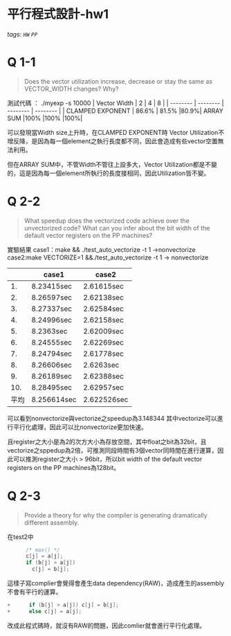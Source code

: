 # 平行程式設計-hw1
###### tags: `HW` `PP` 
# Q 1-1
> Does the vector utilization increase, decrease or stay the same as VECTOR_WIDTH changes? Why?
> 
測試代碼 ： ./myexp -s 10000
| Vector Width |  2 | 4 |   8   |
| -------- | -------- | -------- | -------- |
| CLAMPED EXPONENT    | 86.6%    | 81.5%  |80.9%|
ARRAY SUM |100% |100% |100%|

可以發現當Width size上升時，在CLAMPED EXPONENT時 Vector Utilization不增反降，是因為每一個element之執行長度都不同，因此會造成有些vector空置無法利用。

但在ARRAY SUM中，不管Width不管往上設多大，Vector Utilization都是不變的，這是因為每一個element所執行的長度接相同，因此Utilization皆不變。






# Q 2-2
>What speedup does the vectorized code achieve over the unvectorized code? What can you infer about the bit width of the default vector registers on the PP machines?

實驗結果
case1：make && ./test_auto_vectorize -t 1 ->nonvectorize
case2:make VECTORIZE=1 &&./test_auto_vectorize -t 1 -> nonvectorize


|          | case1    | case2    |
| -------- | -------- | -------- |
| 1.    | 8.23415sec    | 2.61615sec     |
|2.|8.26597sec |2.62138sec
|3.|8.27337sec|2.62584sec
|4.|8.24996sec|2.62158sec
|5.|8.2363sec|2.62009sec
|6.|8.24555sec|2.62269sec
|7.|8.24794sec|2.61778sec
|8.|8.26606sec|2.6263sec
|9.|8.26189sec|2.62388sec
|10.|8.28495sec|2.62957sec
|平均|8.256614sec|2.622526sec

可以看到nonvectorize與vectorize之speedup為3.148344
其中vectorize可以進行平行化處理，因此可以比nonvectorize更加快速。

且register之大小是為2的次方大小為存放空間，其中float之bit為32bit，且vectorize之sppedup為2倍，可推測同段時間有3個vector同時間在進行運算，因此可以推測register之大小 > 96bit，所以bit width of the default vector registers on the PP machines為128bit。



# Q 2-3
>Provide a theory for why the compiler is generating dramatically different assembly.

在test2中
```cpp
      /* max() */
      c[j] = a[j];
      if (b[j] > a[j])
        c[j] = b[j];
```     
這樣子寫complier會覺得會產生data dependency(RAW)，造成產生的assembly不會有平行的運算。
```cpp
+      if (b[j] > a[j]) c[j] = b[j];
+      else c[j] = a[j];
```
改成此程式碼時，就沒有RAW的問題，因此comlier就會進行平行化處理。